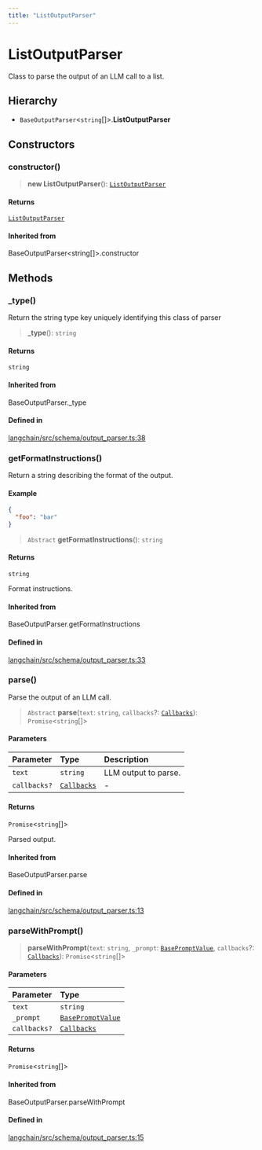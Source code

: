 ```yaml
---
title: "ListOutputParser"
---
```


# ListOutputParser

Class to parse the output of an LLM call to a list.

## Hierarchy

- `BaseOutputParser`<`string`[]\>.**ListOutputParser**

## Constructors

### constructor()

> **new ListOutputParser**(): [`ListOutputParser`](ListOutputParser.md)

#### Returns

[`ListOutputParser`](ListOutputParser.md)

#### Inherited from

BaseOutputParser<string[]\>.constructor

## Methods

### \_type()

Return the string type key uniquely identifying this class of parser

> **\_type**(): `string`

#### Returns

`string`

#### Inherited from

BaseOutputParser.\_type

#### Defined in

[langchain/src/schema/output_parser.ts:38](https://github.com/hwchase17/langchainjs/blob/ddf2996/langchain/src/schema/output_parser.ts#L38)

### getFormatInstructions()

Return a string describing the format of the output.

#### Example

```json
{
  "foo": "bar"
}
```

> `Abstract` **getFormatInstructions**(): `string`

#### Returns

`string`

Format instructions.

#### Inherited from

BaseOutputParser.getFormatInstructions

#### Defined in

[langchain/src/schema/output_parser.ts:33](https://github.com/hwchase17/langchainjs/blob/ddf2996/langchain/src/schema/output_parser.ts#L33)

### parse()

Parse the output of an LLM call.

> `Abstract` **parse**(`text`: `string`, `callbacks`?: [`Callbacks`](../../callbacks/types/Callbacks.md)): `Promise`<`string`[]\>

#### Parameters

| Parameter    | Type                                              | Description          |
| :----------- | :------------------------------------------------ | :------------------- |
| `text`       | `string`                                          | LLM output to parse. |
| `callbacks?` | [`Callbacks`](../../callbacks/types/Callbacks.md) | -                    |

#### Returns

`Promise`<`string`[]\>

Parsed output.

#### Inherited from

BaseOutputParser.parse

#### Defined in

[langchain/src/schema/output_parser.ts:13](https://github.com/hwchase17/langchainjs/blob/ddf2996/langchain/src/schema/output_parser.ts#L13)

### parseWithPrompt()

> **parseWithPrompt**(`text`: `string`, `_prompt`: [`BasePromptValue`](../../schema/classes/BasePromptValue.md), `callbacks`?: [`Callbacks`](../../callbacks/types/Callbacks.md)): `Promise`<`string`[]\>

#### Parameters

| Parameter    | Type                                                         |
| :----------- | :----------------------------------------------------------- |
| `text`       | `string`                                                     |
| `_prompt`    | [`BasePromptValue`](../../schema/classes/BasePromptValue.md) |
| `callbacks?` | [`Callbacks`](../../callbacks/types/Callbacks.md)            |

#### Returns

`Promise`<`string`[]\>

#### Inherited from

BaseOutputParser.parseWithPrompt

#### Defined in

[langchain/src/schema/output_parser.ts:15](https://github.com/hwchase17/langchainjs/blob/ddf2996/langchain/src/schema/output_parser.ts#L15)
